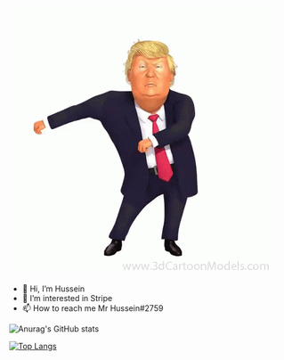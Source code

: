 ![Alt Text](https://github.com/HusseinGL/HusseinGL/blob/main/giphy.gif)
- 👋 Hi, I’m Hussein
- 👀 I’m interested in Stripe
- 📫 How to reach me Mr Hussein#2759

![Anurag's GitHub stats](https://github-readme-stats.vercel.app/api?username=HusseinGL&show_icons=true&theme=radical)

[![Top Langs](https://github-readme-stats.vercel.app/api/top-langs/?username=HusseinGL)](https://github.com/anuraghazra/github-readme-stats)

